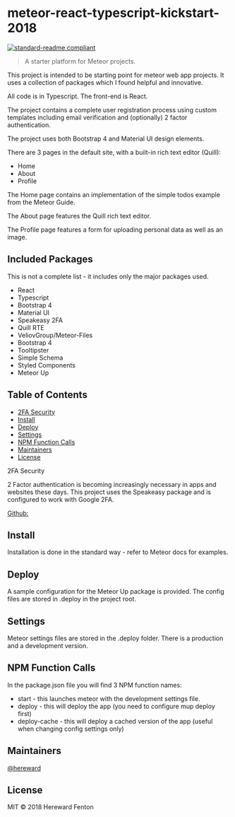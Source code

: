 # meteor-react-typescript-kickstart-2018

[![standard-readme compliant](https://img.shields.io/badge/standard--readme-OK-green.svg?style=flat-square)](https://github.com/RichardLitt/standard-readme)

> A starter platform for Meteor projects. 

This project is intended to be starting point for meteor web app projects. It uses a collection of packages which I found helpful and innovative. 

All code is in Typescript. The front-end is React.

The project contains a complete user registration process using custom templates including email verification and (optionally) 2 factor authentication.

The project uses both Bootstrap 4 and Material UI design elements.

There are 3 pages in the default site, with a built-in rich text editor (Quill):

* Home
* About
* Profile

The Home page contains an implementation of the simple todos example from the Meteor Guide.

The About page features the Quill rich text editor.

The Profile page features a form for uploading personal data as well as an image.

## Included Packages

This is not a complete list - it includes only the major packages used. 

* React
* Typescript
* Bootstrap 4
* Material UI
* Speakeasy 2FA
* Quill RTE
* VeliovGroup/Meteor-Files
* Bootstrap 4
* Tooltipster
* Simple Schema
* Styled Components
* Meteor Up

## Table of Contents

- [2FA Security](#2FA)
- [Install](#install)
- [Deploy](#deploy)
- [Settings](#settings)
- [NPM Function Calls](#npm)
- [Maintainers](#maintainers)
- [License](#license)

<a name="2FA"></a>2FA Security

2 Factor authentication is becoming increasingly necessary in apps and websites these days. This project uses the Speakeasy package and is configured to work with Google 2FA.

[Github:](https://github.com/speakeasyjs/speakeasy)

## Install

Installation is done in the standard way - refer to Meteor docs for examples.

## Deploy

A sample configuration for the Meteor Up package is provided. The config files are stored in .deploy in the project root.

## Settings

Meteor settings files are stored in the .deploy folder. There is a production and a development version.

## NPM Function Calls

In the package.json file you will find 3 NPM function names:

* start - this launches meteor with the development settings file.
* deploy - this will deploy the app (you need to configure mup deploy first)
* deploy-cache - this will deploy a cached version of the app (useful when changing config settings only)

## Maintainers

[@hereward](https://github.com/hereward)


## License

MIT © 2018 Hereward Fenton
